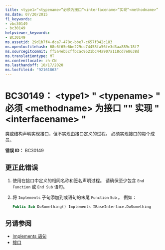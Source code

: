 ```yaml
---
title: <type1>“<typename>”必须为接口“<interfacename>”实现“<methodname>”
ms.date: 07/20/2015
f1_keywords:
- vbc30149
- bc30149
helpviewer_keywords:
- BC30149
ms.assetid: 29d1b7f4-dca7-478c-bbe7-c657f342c183
ms.openlocfilehash: 68c6f65e6be229cc74458fa56fe3d3aa889c18f7
ms.sourcegitcommit: ff5a4eb5cffbcac9521bc44a907a118cd7e8638d
ms.translationtype: MT
ms.contentlocale: zh-CN
ms.lasthandoff: 10/17/2020
ms.locfileid: "92161863"
---
```

# <a name="bc30149-type1typename-must-implement-methodname-for-interface-interfacename"></a>BC30149： \<type1> " \<typename> " 必须 \<methodname> 为接口 "" 实现 " \<interfacename> "

类或结构声明实现接口，但不实现由接口定义的过程。 必须实现接口的每个成员。

 **错误 ID：** BC30149

## <a name="to-correct-this-error"></a>更正此错误

1. 使用在接口中定义的相同名称和签名声明过程。 请确保至少包含 `End Function` 或 `End Sub` 语句。

2. 将 `Implements` 子句添加到或语句的末尾 `Function` `Sub` 。 例如：

    ```vb
    Public Sub DoSomething() Implements IBaseInterface.DoSomething
    ```

## <a name="see-also"></a>另请参阅

- [Implements 语句](../statements/implements-statement.md)
- [接口](../../programming-guide/language-features/interfaces/index.md)
